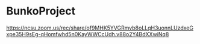 # BunkoProject
https://ncsu.zoom.us/rec/share/of9MHK5YVGRmvb8oLLqH3uonnLUzdxeGxpe35H9sEg-qHomfwhd5n0KayWWCcUdh.v88o2Y4BdXXwiNq8
